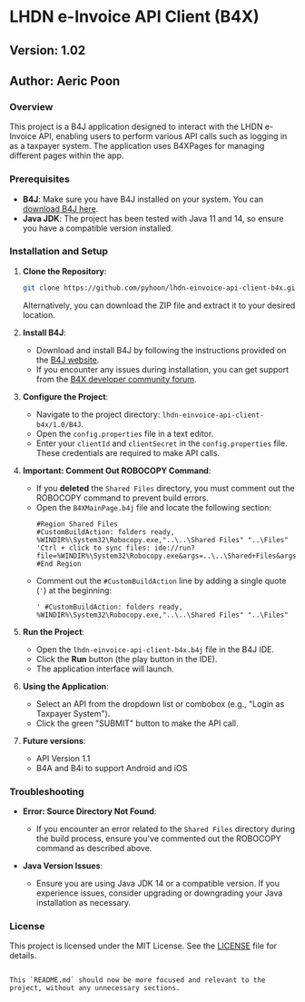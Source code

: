 # LHDN e-Invoice API Client (B4X)
## Version: 1.02
## Author: Aeric Poon

### Overview
This project is a B4J application designed to interact with the LHDN e-Invoice API, enabling users to perform various API calls such as logging in as a taxpayer system. The application uses B4XPages for managing different pages within the app.

### Prerequisites
- **B4J**: Make sure you have B4J installed on your system. You can [download B4J here](https://www.b4x.com/b4j.html).
- **Java JDK**: The project has been tested with Java 11 and 14, so ensure you have a compatible version installed.

### Installation and Setup

1. **Clone the Repository**:
   ```bash
   git clone https://github.com/pyhoon/lhdn-einvoice-api-client-b4x.git
   ```
   Alternatively, you can download the ZIP file and extract it to your desired location.

2. **Install B4J**:
   - Download and install B4J by following the instructions provided on the [B4J website](https://www.b4x.com/b4j.html).
   - If you encounter any issues during installation, you can get support from the [B4X developer community forum](https://www.b4x.com/android/forum/).

3. **Configure the Project**:
   - Navigate to the project directory: `lhdn-einvoice-api-client-b4x/1.0/B4J`.
   - Open the `config.properties` file in a text editor.
   - Enter your `clientId` and `clientSecret` in the `config.properties` file. These credentials are required to make API calls.

4. **Important: Comment Out ROBOCOPY Command**:
   - If you **deleted** the `Shared Files` directory, you must comment out the ROBOCOPY command to prevent build errors.
   - Open the `B4XMainPage.b4j` file and locate the following section:
     ```b4x
     #Region Shared Files
     #CustomBuildAction: folders ready, %WINDIR%\System32\Robocopy.exe,"..\..\Shared Files" "..\Files"
     'Ctrl + click to sync files: ide://run?file=%WINDIR%\System32\Robocopy.exe&args=..\..\Shared+Files&args=..\Files&FilesSync=True
     #End Region
     ```
   - Comment out the `#CustomBuildAction` line by adding a single quote (`'`) at the beginning:
     ```b4x
     ' #CustomBuildAction: folders ready, %WINDIR%\System32\Robocopy.exe,"..\..\Shared Files" "..\Files"
     ```

5. **Run the Project**:
   - Open the `lhdn-einvoice-api-client-b4x.b4j` file in the B4J IDE.
   - Click the **Run** button (the play button in the IDE).
   - The application interface will launch.

6. **Using the Application**:
   - Select an API from the dropdown list or combobox (e.g., "Login as Taxpayer System").
   - Click the green "SUBMIT" button to make the API call.

7. **Future versions**:
   - API Version 1.1
   - B4A and B4i to support Android and iOS

### Troubleshooting

- **Error: Source Directory Not Found**:
  - If you encounter an error related to the `Shared Files` directory during the build process, ensure you've commented out the ROBOCOPY command as described above.

- **Java Version Issues**:
  - Ensure you are using Java JDK 14 or a compatible version. If you experience issues, consider upgrading or downgrading your Java installation as necessary.

### License
This project is licensed under the MIT License. See the [LICENSE](LICENSE) file for details.

```

This `README.md` should now be more focused and relevant to the project, without any unnecessary sections.
